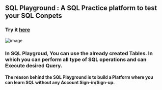 ## SQL Playground : A SQL Practice platform to test your SQL Conpets

### Try it [here](https://sql-lab.streamlit.app/)

![image](https://github.com/user-attachments/assets/413724ee-f2ea-49a5-a62b-301b23cd5caa)


### In SQL Playgroud, You can use the already created Tables. In which you can perform all type of SQL operations and can Execute desired Query.

#### The reason behind the SQL Playground is to build a Platform where you can learn SQL without any Account Sign-in/Sign-up. 
